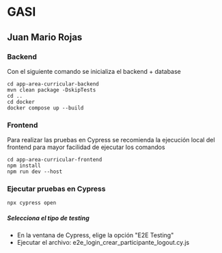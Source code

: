 # GASI

## Juan Mario Rojas

### **Backend**

Con el siguiente comando se inicializa el backend + database

```
cd app-area-curricular-backend
mvn clean package -DskipTests
cd ..
cd docker
docker compose up --build
```

### **Frontend**

Para realizar las pruebas en Cypress se recomienda la ejecución local del frontend para mayor facilidad de ejecutar los comandos

```
cd app-area-curricular-frontend
npm install
npm run dev --host
```

### **Ejecutar pruebas en Cypress**

```
npx cypress open
```

##### Selecciona el tipo de testing

* En la ventana de Cypress, elige la opción "E2E Testing"
* Ejecutar el archivo: e2e_login_crear_participante_logout.cy.js
